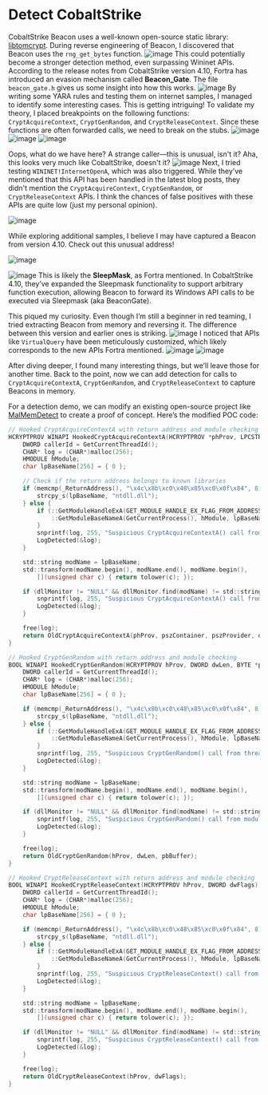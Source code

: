 # Detect CobaltStrike
CobaltStrike Beacon uses a well-known open-source static library: [libtomcrypt](https://github.com/libtom/libtomcrypt). During reverse engineering of Beacon, I discovered that Beacon uses the `rng_get_bytes` function.
![image](https://github.com/kyxiaxiang/DetectCobaltStrike/blob/main/img-folder/Pasted%20image%2020241018034840.png?raw=true)
This could potentially become a stronger detection method, even surpassing Wininet APIs. According to the release notes from CobaltStrike version 4.10, Fortra has introduced an evasion mechanism called **Beacon_Gate**. The file `beacon_gate.h` gives us some insight into how this works.
![image](https://github.com/kyxiaxiang/DetectCobaltStrike/blob/main/img-folder/Pasted%20image%2020241018035704.png?raw=true)
By writing some YARA rules and testing them on internet samples, I managed to identify some interesting cases. This is getting intriguing!
To validate my theory, I placed breakpoints on the following functions: `CryptAcquireContext`, `CryptGenRandom`, and `CryptReleaseContext`. Since these functions are often forwarded calls, we need to break on the stubs.
![image](https://github.com/kyxiaxiang/DetectCobaltStrike/blob/main/img-folder/Pasted%20image%2020241018040746.png?raw=true)
![image](https://github.com/kyxiaxiang/DetectCobaltStrike/blob/main/img-folder/Pasted%20image%2020241018040820.png?raw=true)
![image](https://github.com/kyxiaxiang/DetectCobaltStrike/blob/main/img-folder/Pasted%20image%2020241018040855.png?raw=true)

Oops, what do we have here? A strange caller—this is unusual, isn't it?
Aha, this looks very much like CobaltStrike, doesn't it?
![image](https://github.com/kyxiaxiang/DetectCobaltStrike/blob/main/img-folder/Pasted%20image%2020241018034840.png?raw=true)
Next, I tried testing `WININET!InternetOpenA`, which was also triggered. While they’ve mentioned that this API has been handled in the latest blog posts, they didn't mention the `CryptAcquireContext`, `CryptGenRandom`, or `CryptReleaseContext` APIs. I think the chances of false positives with these APIs are quite low (just my personal opinion).

![image](https://github.com/kyxiaxiang/DetectCobaltStrike/blob/main/img-folder/Pasted%20image%2020241018041608.png?raw=true)

While exploring additional samples, I believe I may have captured a Beacon from version 4.10. Check out this unusual address!

![image](https://github.com/kyxiaxiang/DetectCobaltStrike/blob/main/img-folder/Pasted%20image%2020241018050350.png?raw=true)

![image](https://github.com/kyxiaxiang/DetectCobaltStrike/blob/main/img-folder/Pasted%20image%2020241018050419.png?raw=true)
This is likely the **SleepMask**, as Fortra mentioned. In CobaltStrike 4.10, they’ve expanded the Sleepmask functionality to support arbitrary function execution, allowing Beacon to forward its Windows API calls to be executed via Sleepmask (aka BeaconGate).

This piqued my curiosity. Even though I’m still a beginner in red teaming, I tried extracting Beacon from memory and reversing it. The difference between this version and earlier ones is striking.
![image](https://github.com/kyxiaxiang/DetectCobaltStrike/blob/main/img-folder/Pasted%20image%2020241018052218.png?raw=true)
I noticed that APIs like `VirtualQuery` have been meticulously customized, which likely corresponds to the new APIs Fortra mentioned.
![image](https://github.com/kyxiaxiang/DetectCobaltStrike/blob/main/img-folder/Pasted%20image%2020241018052531.png?raw=true)
![image](https://github.com/kyxiaxiang/DetectCobaltStrike/blob/main/img-folder/Pasted%20image%2020241018052551.png?raw=true)

After diving deeper, I found many interesting things, but we’ll leave those for another time. Back to the point, now we can add detection for calls to `CryptAcquireContextA`, `CryptGenRandom`, and `CryptReleaseContext` to capture Beacons in memory.

For a detection demo, we can modify an existing open-source project like [MalMemDetect](https://github.com/waldo-irc/MalMemDetect/tree/main) to create a proof of concept. Here’s the modified POC code:

```c
// Hooked CryptAcquireContextA with return address and module checking
HCRYPTPROV WINAPI HookedCryptAcquireContextA(HCRYPTPROV *phProv, LPCSTR pszContainer, LPCSTR pszProvider, DWORD dwProvType, DWORD dwFlags) {
    DWORD callerId = GetCurrentThreadId();
    CHAR* log = (CHAR*)malloc(256);
    HMODULE hModule;
    char lpBaseName[256] = { 0 };

    // Check if the return address belongs to known libraries
    if (memcmp(_ReturnAddress(), "\x4c\x8b\xc0\x48\x85\xc0\x0f\x84", 8) == 0 || memcmp(_ReturnAddress(), "\x48\x8b\xd8\x48\x85\xc0\x0f\x84", 8) == 0) {
        strcpy_s(lpBaseName, "ntdll.dll");
    } else {
        if (::GetModuleHandleExA(GET_MODULE_HANDLE_EX_FLAG_FROM_ADDRESS, (LPCSTR)_ReturnAddress(), &hModule) == 1) {
            ::GetModuleBaseNameA(GetCurrentProcess(), hModule, lpBaseName, sizeof(lpBaseName));
        }
        snprintf(log, 255, "Suspicious CryptAcquireContextA() call from thread id:%d, pszContainer: %s, pszProvider: %s\n", callerId, pszContainer ? pszContainer : "NULL", pszProvider ? pszProvider : "NULL");
        LogDetected(&log);
    }

    std::string modName = lpBaseName;
    std::transform(modName.begin(), modName.end(), modName.begin(),
        [](unsigned char c) { return tolower(c); });

    if (dllMonitor != "NULL" && dllMonitor.find(modName) != std::string::npos) {
        snprintf(log, 255, "Suspicious CryptAcquireContextA() call from module: %s, pszContainer: %s\n", dllMonitor.c_str(), pszContainer ? pszContainer : "NULL");
        LogDetected(&log);
    }

    free(log);
    return OldCryptAcquireContextA(phProv, pszContainer, pszProvider, dwProvType, dwFlags);
}

// Hooked CryptGenRandom with return address and module checking
BOOL WINAPI HookedCryptGenRandom(HCRYPTPROV hProv, DWORD dwLen, BYTE *pbBuffer) {
    DWORD callerId = GetCurrentThreadId();
    CHAR* log = (CHAR*)malloc(256);
    HMODULE hModule;
    char lpBaseName[256] = { 0 };

    if (memcmp(_ReturnAddress(), "\x4c\x8b\xc0\x48\x85\xc0\x0f\x84", 8) == 0 || memcmp(_ReturnAddress(), "\x48\x8b\xd8\x48\x85\xc0\x0f\x84", 8) == 0) {
        strcpy_s(lpBaseName, "ntdll.dll");
    } else {
        if (::GetModuleHandleExA(GET_MODULE_HANDLE_EX_FLAG_FROM_ADDRESS, (LPCSTR)_ReturnAddress(), &hModule) == 1) {
            ::GetModuleBaseNameA(GetCurrentProcess(), hModule, lpBaseName, sizeof(lpBaseName));
        }
        snprintf(log, 255, "Suspicious CryptGenRandom() call from thread id:%d, Length: %lu\n", callerId, dwLen);
        LogDetected(&log);
    }

    std::string modName = lpBaseName;
    std::transform(modName.begin(), modName.end(), modName.begin(),
        [](unsigned char c) { return tolower(c); });

    if (dllMonitor != "NULL" && dllMonitor.find(modName) != std::string::npos) {
        snprintf(log, 255, "Suspicious CryptGenRandom() call from module: %s, Length: %lu\n", dllMonitor.c_str(), dwLen);
        LogDetected(&log);
    }

    free(log);
    return OldCryptGenRandom(hProv, dwLen, pbBuffer);
}

// Hooked CryptReleaseContext with return address and module checking
BOOL WINAPI HookedCryptReleaseContext(HCRYPTPROV hProv, DWORD dwFlags) {
    DWORD callerId = GetCurrentThreadId();
    CHAR* log = (CHAR*)malloc(256);
    HMODULE hModule;
    char lpBaseName[256] = { 0 };

    if (memcmp(_ReturnAddress(), "\x4c\x8b\xc0\x48\x85\xc0\x0f\x84", 8) == 0 || memcmp(_ReturnAddress(), "\x48\x8b\xd8\x48\x85\xc0\x0f\x84", 8) == 0) {
        strcpy_s(lpBaseName, "ntdll.dll");
    } else {
        if (::GetModuleHandleExA(GET_MODULE_HANDLE_EX_FLAG_FROM_ADDRESS, (LPCSTR)_ReturnAddress(), &hModule) == 1) {
            ::GetModuleBaseNameA(GetCurrentProcess(), hModule, lpBaseName, sizeof(lpBaseName));
        }
        snprintf(log, 255, "Suspicious CryptReleaseContext() call from thread id:%d, Flags: %lu\n", callerId, dwFlags);
        LogDetected(&log);
    }

    std::string modName = lpBaseName;
    std::transform(modName.begin(), modName.end(), modName.begin(),
        [](unsigned char c) { return tolower(c); });

    if (dllMonitor != "NULL" && dllMonitor.find(modName) != std::string::npos) {
        snprintf(log, 255, "Suspicious CryptReleaseContext() call from module: %s, Flags: %lu\n", dllMonitor.c_str(), dwFlags);
        LogDetected(&log);
    }

    free(log);
    return OldCryptReleaseContext(hProv, dwFlags);
}
```
